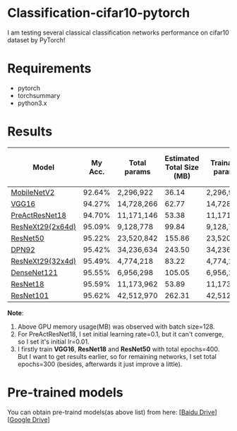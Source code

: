 # Classification-cifar10-pytorch  
I am testing several classical classification networks performance on cifar10 dataset by PyTorch!  
# Requirements  
- pytorch  
- torchsummary  
- python3.x  
# Results  
| Model             | My Acc.        | Total params  |  Estimated Total Size (MB) |  Trainable params | Params size (MB) |Saved model size (MB)|GPU memory usage(MB)
| ----------------- | ----------- | ------  | ---|--- | --- |  --- |--- |
| [MobileNetV2](https://arxiv.org/abs/1801.04381)       | 92.64%      | 2,296,922 | 36.14 | 2,296,922 | 8.76 | 8.96 | 3107 |
| [VGG16](https://arxiv.org/abs/1409.1556)              | 94.27%      | 14,728,266  | 62.77  |14,728,266 |56.18 |59.0 | 1229 |
| [PreActResNet18](https://arxiv.org/abs/1603.05027)    | 94.70%      | 11,171,146 | 53.38  | 11,171,146 | 42.61  | 44.7  |  1665 |
| [ResNeXt29(2x64d)](https://arxiv.org/abs/1611.05431)  | 95.09%      | 9,128,778 | 99.84 | 9,128,778 | 34.82  | 36.7  |  5779 |
| [ResNet50](https://arxiv.org/abs/1512.03385)          | 95.22%      | 23,520,842 | 155.86 | 23,520,842  | 89.72 | 94.4 | 5723 |
| [DPN92](https://arxiv.org/abs/1707.01629)             | 95.42%      | 34,236,634 | 243.50 | 34,236,634  | 130.60 | 137.5  |  10535 |
| [ResNeXt29(32x4d)](https://arxiv.org/abs/1611.05431)  | 95.49%      | 4,774,218 | 83.22 | 4,774,218 | 18.21 | 19.2  |  5817 |
| [DenseNet121](https://arxiv.org/abs/1608.06993)       | 95.55%      | 6,956,298 | 105.05 | 6,956,298 | 26.54  |  28.3 |  8203 |
| [ResNet18](https://arxiv.org/abs/1512.03385)          | 95.59%      | 11,173,962 | 53.89 | 11,173,962  | 42.63 | 44.8 | 1615 |
| [ResNet101](https://arxiv.org/abs/1512.03385)         | 95.62%      | 42,512,970 | 262.31  | 42,512,970  | 162.17 | 170.6  |  8857 |   
  
**Note**:   
1. Above GPU memory usage(MB) was observed with batch size=128.     
2. For PreActResNet18, I set initial learning rate=0.1, but it can't converge, so I set it's initial lr=0.01.    
3. I firstly train **VGG16**, **ResNet18** and **ResNet50** with total epochs=400. But I want to get results earlier, so for remaining networks, I set total epochs=300 (besides, afterwards it just improve a little).
# Pre-trained models  
You can obtain pre-traind models(as above list) from here:
[[Baidu Drive](https://pan.baidu.com/s/1oUfaxFnghIdClCFMf3A11Q)] [[Google Drive](https://drive.google.com/open?id=1PLwxkczvKq86ATRD7SB-5w31omuORUNV)]

